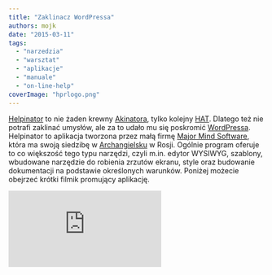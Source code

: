 ```yaml
---
title: "Zaklinacz WordPressa"
authors: mojk
date: "2015-03-11"
tags:
  - "narzedzia"
  - "warsztat"
  - "aplikacje"
  - "manuale"
  - "on-line-help"
coverImage: "hprlogo.png"
---
```


[Helpinator](http://www.helpinator.com/) to nie żaden krewny
[Akinatora](http://en.akinator.com/), tylko kolejny
[HAT](http://en.wikipedia.org/wiki/Help_authoring_tool). Dlatego też nie potrafi
zaklinać umysłów, ale za to udało mu się poskromić
[WordPressa](https://pl.wordpress.org/). Helpinator to aplikacja tworzona przez
małą firmę [Major Mind Software](http://www.majormind.com/), która ma swoją
siedzibę w [Archangielsku](http://pl.wikipedia.org/wiki/Archangielsk) w Rosji.
Ogólnie program oferuje to co większość tego typu narzędzi, czyli m.in. edytor
WYSIWYG, szablony, wbudowane narzędzie do robienia zrzutów ekranu, style oraz
budowanie dokumentacji na podstawie określonych warunków. Poniżej możecie
obejrzeć krótki filmik promujący aplikację.

<iframe src="https://www.youtube.com/embed/OO7xKNYXP78?feature=player_embedded" width={640} height={360} frameBorder={0} allowFullScreen="allowFullScreen" />

Jak każdy szanujący się HAT, Helpinator wspiera również generowanie dokumentacji
do wielu formatów z jednego źródła, czyli
[single sourcing](http://en.wikipedia.org/wiki/Single_source_publishing). Jednak
ciekawostką, na której właśnie chcemy się skupić, jest współpraca aplikacji z
jednym z najbardziej popularnych systemów zarządzania treścią. Od wersji 3.10
program posiada możliwość generowania dokumentacji i publikowania jej
bezpośrednio na WordPressie. W skrócie wygląda to tak:

- Każdy temat (topic) jest generowany jako osobna strona
- Tworzona jest strona główna (root page) ze spisem treści, dzięki czemu
  zachowana jest hierarchia stron
- Wygenerowaną dokumentację można publikować na podstronie, np. w dziale "Pomoc"
- Istnieje możliwosć wyboru spośród szablonów strony dostępnych w używanym
  motywie WordPressa
- Zmodyfikowane tematy można ponownie publikować

Konfiguracja Helpinatora wydaje się być dość prosta. W wariancie podstawowym
wystarczy podać tylko adres naszego WordPressa, nazwę użytkownika i hasło. W
wariancie rozszerzonym możemy opcjonalnie wybrać jeden z dostępnych szablonów
strony oraz lokalizację strony nadrzędnej.

[![account_thumb](images/account_thumb.png)](http://techwriter.pl/wp-content/uploads/2015/03/account_thumb.png)

_Źródło: http://www.helpinator.com/blog_

Szczegóły dotyczące konfiguracji Helpinatora do współpracy z WordPressem
znajdziecie w
[dokumentacji produktu](http://www.helpinator.com/webhelp/index.html?wordpresscms.html).

Jeśli chcielibyście podejrzeć efekt końcowy, to można to zrobić dzięki
[stronie demonstracyjnej](https://helpinatortest.wordpress.com/) stworzonej
przez producenta oprogramowania.

Helpinator zapewne nie jest w czołowej dziesiątce aplikacji, które są brane pod
uwagę przy wyborze oprogramowania do tworzenia dokumentacji, niemniej jednak
warto się jej przyjrzeć bliżej. Tym bardziej, że cena produktu zdecydowanie
zachęca. Licencja na jednego użytkownika z dożywotnimi aktualizacjami kosztuje
250 dolarów, a jeśli wystarczą nam aktualizacje tylko przez rok, wtedy cenę
można zbić do 150 dolarów. Producent oferuje wersję testową na 14 dni, którą
można pobrać z działu [Download](http://helpinator.com/download.html) na stronie
aplikacji i zainstalować na Windowsie XP/7/8. Na szczęście nie wymaga to
podawania żadnych danych osobowych.

Owocnego testowania 😊
